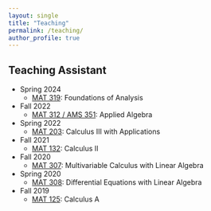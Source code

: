 ```yaml
---
layout: single
title: "Teaching"
permalink: /teaching/
author_profile: true
---
```


## Teaching Assistant
* Spring 2024
  * [MAT 319](https://www.math.stonybrook.edu/MAT319): Foundations of Analysis
* Fall 2022
  * [MAT 312 / AMS 351](https://www.math.stonybrook.edu/MAT312): Applied Algebra
* Spring 2022
  * [MAT 203](https://www.math.stonybrook.edu/MAT203): Calculus III with Applications
* Fall 2021
  * [MAT 132](https://www.math.stonybrook.edu/MAT132): Calculus II
* Fall 2020
  * [MAT 307](https://www.math.stonybrook.edu/MAT307): Multivariable Calculus with Linear Algebra
* Spring 2020
  * [MAT 308](https://www.math.stonybrook.edu/MAT308): Differential Equations with Linear Algebra
* Fall 2019
  * [MAT 125](https://www.math.stonybrook.edu/MAT125): Calculus A
